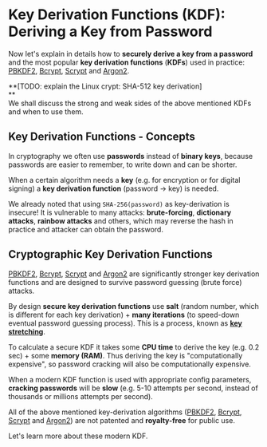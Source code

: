 # Key Derivation Functions \(KDF\): Deriving a Key from Password

Now let's explain in details how to **securely derive a key from a password** and the most popular **key derivation functions** \(**KDFs**\) used in practice: [PBKDF2](https://en.wikipedia.org/wiki/PBKDF2), [Bcrypt](https://en.wikipedia.org/wiki/Bcrypt), [Scrypt](https://en.wikipedia.org/wiki/Scrypt) and [Argon2](https://en.wikipedia.org/wiki/Argon2).

**\[TODO: explain the Linux crypt: SHA-512 key derivation\]    
**  
We shall discuss the strong and weak sides of the above mentioned KDFs and when to use them.

## Key Derivation Functions - Concepts

In cryptography we often use **passwords** instead of **binary keys**, because passwords are easier to remember, to write down and can be shorter.

When a certain algorithm needs a **key** \(e.g. for encryption or for digital signing\) a **key derivation function** \(password -&gt; key\) is needed.

We already noted that using `SHA-256(password)` as key-derivation is insecure! It is vulnerable to many attacks: **brute-forcing**, **dictionary attacks**, **rainbow attacks** and others, which may reverse the hash in practice and attacker can obtain the password.

## Cryptographic Key Derivation Functions

[PBKDF2](https://en.wikipedia.org/wiki/PBKDF2), [Bcrypt](https://en.wikipedia.org/wiki/Bcrypt), [Scrypt](https://en.wikipedia.org/wiki/Scrypt) and [Argon2](https://en.wikipedia.org/wiki/Argon2) are significantly stronger key derivation functions and are designed to survive password guessing \(brute force\) attacks.

By design **secure key derivation functions** use **salt** \(random number, which is different for each key derivation\) + **many iterations** \(to speed-down eventual password guessing process\). This is a process, known as [**key stretching**](https://en.wikipedia.org/wiki/Key_stretching).

To calculate a secure KDF it takes some **CPU time** to derive the key \(e.g. 0.2 sec\) + some **memory \(RAM\)**. Thus deriving the key is "computationally expensive", so password cracking will also be computationally expensive.

When a modern KDF function is used with appropriate config parameters, **cracking passwords** will be **slow** \(e.g. 5-10 attempts per second, instead of thousands or millions attempts per second\).

All of the above mentioned key-derivation algorithms \([PBKDF2](https://en.wikipedia.org/wiki/PBKDF2), [Bcrypt](https://en.wikipedia.org/wiki/Bcrypt), [Scrypt](https://en.wikipedia.org/wiki/Scrypt) and [Argon2](https://en.wikipedia.org/wiki/Argon2)\) are not patented and **royalty-free** for public use.

Let's learn more about these modern KDF.

